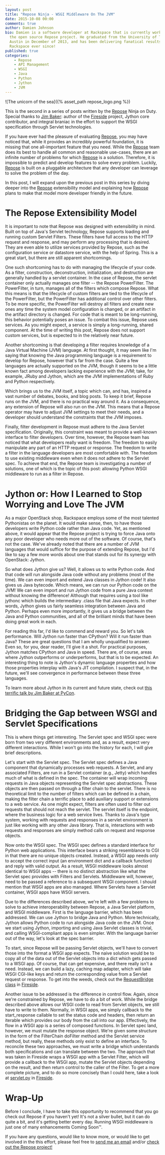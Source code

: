 ```yaml
---
layout: post
title: "Repose Ninja - WSGI Middleware On The JVM"
date: 2015-10-08 00:00
comments: true
author: Damien Johnson
bio: Damien is a software developer at Rackspace that is currently working on
  the open source Repose project. He graduated from the University of Texas at
  Austin in December of 2013, and has been delivering fanatical results at
  Rackspace ever since!
published: true
categories:
    - Repose
    - API Management
    - WSGI
    - Java
    - Python
    - Jython
    - JVM
---
```


![The unicorn of the sea]({% asset_path repose_logo.png %})

This is the second in a series of posts written by the [Repose][repose] Ninja
on Duty. Special thanks to [Jim Baker](https://github.com/jimbaker/): author of
the [Fireside][fireside] project, Jython core contributor, and integral braniac
in the effort to support the WSGI specification through Servlet technologies.

If you have ever had the pleasure of evaluating [Repose][repose], you may have
noticed that, while it provides an incredibly powerful foundation, it is
missing that one all-important feature that you need. While the [Repose][repose]
team does its best to handle all common and reasonable use-cases, there are an
infinite number of problems for which [Repose][repose] is a solution. Therefore,
it is impossible to predict and develop features to solve every problem.
Luckily, [Repose][repose] is built on a pluggable architecture that any
developer can leverage to solve the problem of the day.

In this post, I will expand upon the previous post in this series by diving
deeper into the [Repose][repose] extensibility model and explaining how
[Repose][repose] plans to make that model more developer friendly in the future.

<!-- more -->

# The Repose Extensibility Model
It is important to note that Repose was designed with extensibility in mind.
Built on top of Java's Servlet technology, Repose supports loading and running
custom Servlet Filters. These filters have full access to the HTTP request and
response, and may perform any processing that is desired. They are even able to
utilize services provided by Repose, such as the configuration service or
datastore service, with the help of Spring. This is a great start, but there are
still apparent shortcomings.

One such shortcoming has to do with managing the lifecycle of your code. As a
filter, construction, deconstruction, initialization, and destruction are
generally handled by a servlet container. In the case of Repose, the servlet
container only actually manages one filter -- the Repose PowerFilter. The
PowerFilter, in turn, manages all of the filters which compose Repose. What
this means is that the lifecycle of custom filters are tied to the lifecycle
of the PowerFilter, but the PowerFilter has additional control over other
filters. To be more specific, the PowerFilter will destroy all filters and
create new ones any time the system model configuration is changed, or an
artifact in the artifact directory is changed. For code that is meant to be
long-running, this behavior potentially poses an issue. To combat this issue,
Repose uses services. As you might expect, a service is simply a long-running,
shared component. At the time of writing this post, Repose does not support
custom services, but is expected to in the relatively near future.

Another shortcoming is that developing a filter requires knowledge of a Java
Virtual Machine (JVM) language. At first thought, it may seem like I'm saying
that knowing the Java programming language is a requirement to develop for
Repose, however that's far from the case. Quite a few languages are actually
supported on the JVM, though it seems to be a little known fact among developers
lacking experience with the JVM; take, for example, JRuby and Jython, which are
the JVM implementations of Ruby and Python respectively.

Which brings us to the JVM itself, a topic which can, and has, inspired a vast
number of debates, books, and blog posts. To keep it brief, Repose runs on the
JVM, and there is no practical way around it. As a consequence, any extension of
Repose will also run on the JVM. This means that a Repose operator may have to
adjust JVM settings to meet their needs, and a developer should understand the
constraints that the JVM imposes.

Finally, filter development in Repose must adhere to the Java Servlet
specification. Originally, this constraint was meant to provide a well-known
interface to filter developers. Over time, however, the Repose team has noticed
that what developers really want is freedom. The freedom to easily manipulate
any part of an HTTP request or response. The freedom to write a filter
in the language developers are most comfortable with. The freedom to use
existing middleware even when it does not adhere to the Servlet spec. To achieve
that end, the Repose team is investigating a number of solutions, one of which
is the topic of this post: allowing Python WSGI middleware to run as a filter in
Repose.

# Jython or: How I Learned to Stop Worrying and Love The JVM
As a major OpenStack shop, Rackspace employs some of the most talented
Pythonistas on the planet. It would make sense, then, to have those developers
write Python code rather than Java code. Yet, as mentioned above, it would
appear that the Repose project is trying to force Java onto any poor developer
who needs more out of the software. Of course, that's not the case. We've
already noted that there are a number of JVM languages that would suffice for
the purpose of extending Repose, but I'd like to say a few more words about one
that stands out for its synergy with OpenStack: Jython.

So what does Jython give us? Well, it allows us to write Python code.
And that code will run alongside Java code without any problems (most of the
time). We can even import and extend Java classes in Jython code! It also gives
us Java bytecode. Which means, we can run our Python code on the JVM! We can
even import and run Jython code from a pure Java context without knowing the
difference! Although that requires using a tool like jythonc which builds the
intermediary .class file that Java expects. In other words, Jython gives us
fairly seamless integration between Java and Python. Perhaps even more
importantly, it gives us a bridge between the Java and Python communities, and
all of the brilliant minds that have been doing great work in each.

For reading this far, I'd like to commend and reward you. So let's talk
performance. Will Jython run faster than CPython? Will it run faster than Java?
These are great questions that I am wholly unqualified to answer. Even so, for
you, dear reader, I'll give it a shot. For practical purposes, Jython matches
CPython and Java in speed. There are, of course, areas where Jython outperforms
or underperforms, but that is to be expected. An interesting thing to note is
Jython's dynamic language properties and how those properties interplay with
Java's JIT compilation. I suspect that, in the future, we'll see convergence in
performance between these three languages.

To learn more about Jython in its current and future state, check out [this
terrific talk by Jim Baker at PyCon](https://youtu.be/hLm3garVQFo).

# Bridging the Gap between WSGI and Servlet Specifications
This is where things get interesting. The Servlet spec and WSGI spec were born
from two very different environments and, as a result, expect very different
interactions. While I won't go into the history for each, I will give brief
descriptions.

Let's start with the Servlet spec. The Servlet spec defines a Java component
that dynamically processes web requests. A Servlet, and any associated Filters,
are run in a Servlet container (e.g., Jetty) which handles much of what is
defined in the spec. The container will wrap incoming requests in Java objects
representing the Servlet spec abstractions. These objects are then passed on
through a filter chain to the servlet. There is no theoretical limit to the
number of filters which can be defined in a chain, making the filter chain a
terrific place to add auxiliary support or extensions to a web service. As one
might expect, filters are often used to filter out requests that should not
reach the servlet. The servlet itself is the endpoint, where the business logic
for a web service lives. Thanks to Java's type system, working with requests and
responses in a servlet environment is just like working with any other Java
library. That is, interactions with web requests and responses are simply method
calls on request and response objects.

Now onto the WSGI spec. The WSGI spec defines a standard interface for Python
web applications. This interface bears a striking resemblance to CGI in that
there are no unique objects created. Instead, a WSGI app needs only to accept
the correct input (an environment dict and a callback function) and reply with
valid output. As a result, WSGI middleware looks almost identical to WSGI apps
-- there is no distinct abstraction like what the Servlet spec provides with
Filters and Servlets. Middleware will, however, need to be passed a reference to
a subsequent WSGI component. I should mention that WSGI apps are also managed.
Where Servlets have a Servlet container, WSGI apps have WSGI servers.

Due to the differences described above, we're left with a few problems to solve
to achieve interoperability between Repose, a Java Servlet platform, and WSGI
middleware. First is the language barrier, which has been addressed. We can use
Jython to bridge Java and Python. More technically, Jython allows Python code
to run alongside Java code on the JVM. Once we start using Jython, importing
and using Java Servlet classes is trivial, and calling WSGI-compliant apps is
even simpler. With the language barrier out of the way, let's look at the spec
barrier.

To start, since Repose will be passing Servlet objects, we'll have to convert
those into the format a WSGI app expects. The naive solution would be to copy
all of the data out of the Servlet objects into a dict which gets passed to a
WSGI app. Of course, that can get expensive, and there really isn't a need.
Instead, we can build a lazy, caching map adapter, which will take WSGI CGI-like
keys and return the corresponding value from a Servlet request or response. To
get into the weeds, check out the [RequestBridge class](https://github.com/jythontools/fireside/blob/refactor/jext/src/main/java/org/python/tools/fireside/RequestBridge.java) in [Fireside][fireside].

Another issue to be addressed is the difference in control flow. Again, since
we're constrained by Repose, we have to do a bit of work. While the bridge
described above allows our WSGI code to read from Servlet objects, we still
have to write to them. Normally, in WSGI apps, we simply callback to the
start_response callable to set the status code and headers, then return an
iterable which provides our body from the call into our app. Effectively,
the flow in a WSGI app is a series of composed functions. In Servlet spec
land, however, we must mutate the response object. We're given some structure
in the form of the FilterChain doFilter method and the Servlet service method,
but really, these methods only exist to define an interface. To reconcile these
two approaches, we must write a bridge which understands both specifications
and can translate between the two. The approach that was taken in Fireside
wraps a WSGI app with a Servlet Filter, which will provide a callback to the
WSGI app, mutate the Servlet objects depending on the result, and then return
control to the caller of the Filter. To get a more complete picture, and to do
so more concisely than I could here, take a look at [servlet.py](https://github.com/jythontools/fireside/blob/refactor/fireside/servlet.py)
in [Fireside][fireside].

# Wrap-Up
Before I conclude, I have to take this opportunity to recommend that you go
check out Repose if you haven't yet! It's not a silver bullet, but it can do
quite a bit, and it's getting better every day. Running WSGI middleware is just
one of many enhancements Coming Soon&trade;.

If you have any questions, would like to know more, or would like to get
involved in the this effort, please feel free to
[send me an email](mailto:damien.johnson@rackspace.com?subject=WSGI%20Middleware%20On%20The%20JVM)
and/or [check out the Repose project!](https://github.com/rackerlabs/repose)

[repose]: http://www.OpenRepose.org/
[fireside]: https://github.com/jythontools/fireside
